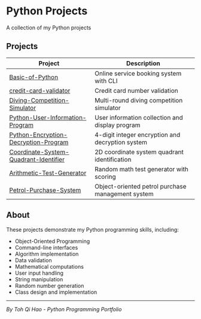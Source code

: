 # Python Projects

A collection of my Python projects

## Projects

| Project | Description |
|---|---|
| [Basic-of-Python](https://github.com/TQihao/Basic-of-Python) | Online service booking system with CLI |
| [credit-card-validator](https://github.com/TQihao/credit-card-validator) | Credit card number validation |
| [Diving-Competition-Simulator](https://github.com/TQihao/Diving-Competition-Simulator) | Multi-round diving competition simulator |
| [Python-User-Information-Program](https://github.com/TQihao/Python-User-Information-Program) | User information collection and display program |
| [Python-Encryption-Decryption-Program](https://github.com/TQihao/Python-Encryption-Decryption-Program) | 4-digit integer encryption and decryption system |
| [Coordinate-System-Quadrant-Identifier](https://github.com/TQihao/Coordinate-System-Quadrant-Identifier) | 2D coordinate system quadrant identification |
| [Arithmetic-Test-Generator](https://github.com/TQihao/Arithmetic-Test-Generator) | Random math test generator with scoring |
| [Petrol-Purchase-System](https://github.com/TQihao/Petrol-Purchase-System) | Object-oriented petrol purchase management system |

## About

These projects demonstrate my Python programming skills, including:

- Object-Oriented Programming
- Command-line interfaces
- Algorithm implementation
- Data validation
- Mathematical computations
- User input handling
- String manipulation
- Random number generation
- Class design and implementation

---

*By Toh Qi Hao - Python Programming Portfolio*
